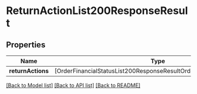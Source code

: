 # ReturnActionList200ResponseResult

## Properties
Name | Type | Description | Notes
------------ | ------------- | ------------- | -------------
**returnActions** | [OrderFinancialStatusList200ResponseResultOrderFinancialStatusesInner] |  | [optional] 

[[Back to Model list]](../README.md#documentation-for-models) [[Back to API list]](../README.md#documentation-for-api-endpoints) [[Back to README]](../README.md)


